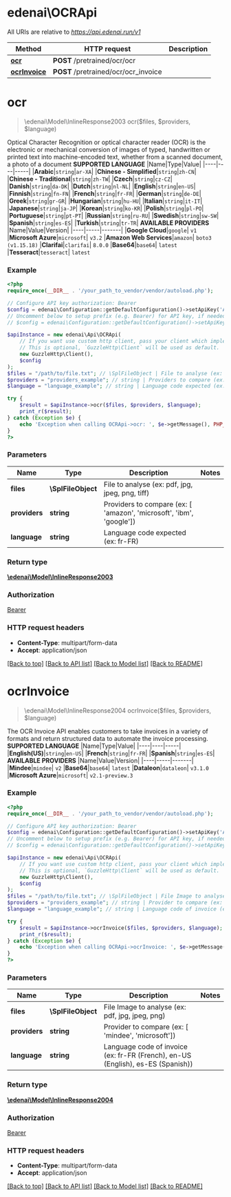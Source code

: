 # edenai\OCRApi

All URIs are relative to *https://api.edenai.run/v1*

Method | HTTP request | Description
------------- | ------------- | -------------
[**ocr**](OCRApi.md#ocr) | **POST** /pretrained/ocr/ocr | 
[**ocrInvoice**](OCRApi.md#ocrInvoice) | **POST** /pretrained/ocr/ocr_invoice | 


# **ocr**
> \edenai\Model\InlineResponse2003 ocr($files, $providers, $language)



Optical Character Recognition or optical character reader (OCR) is the electronic or mechanical conversion of images of typed, handwritten or printed text into machine-encoded text, whether from a scanned document, a photo of a document  **SUPPORTED LANGUAGE**  |Name|Type|Value| |----|----|-----| |**Arabic**|`string`|`ar-XA`| |**Chinese - Simplified**|`string`|`zh-CN`| |**Chinese - Traditional**|`string`|`zh-TW`| |**Czech**|`string`|`cz-CZ`| |**Danish**|`string`|`da-DK`| |**Dutch**|`string`|`nl-NL`| |**English**|`string`|`en-US`| |**Finnish**|`string`|`fn-FN`| |**French**|`string`|`fr-FR`| |**German**|`string`|`de-DE`| |**Greek**|`string`|`gr-GR`| |**Hungarian**|`string`|`hu-HU`| |**Italian**|`string`|`it-IT`| |**Japanese**|`string`|`ja-JP`| |**Korean**|`string`|`ko-KR`| |**Polish**|`string`|`pl-PO`| |**Portuguese**|`string`|`pt-PT`| |**Russian**|`string`|`ru-RU`| |**Swedish**|`string`|`sw-SW`| |**Spanish**|`string`|`es-ES`| |**Turkish**|`string`|`tr-TR`|  **AVAILABLE PROVIDERS**   |Name|Value|Version| |----|-----|-------| |**Google Cloud**|`google`| `v1`  |**Microsoft Azure**|`microsoft`| `v3.2`  |**Amazon Web Services**|`amazon`| `boto3 (v1.15.18)`  |**Clarifai**|`clarifai`| `8.0.0`  |**Base64**|`base64`| `latest`  |**Tesseract**|`tesseract`| `latest`

### Example
```php
<?php
require_once(__DIR__ . '/your_path_to_vendor/vendor/autoload.php');

// Configure API key authorization: Bearer
$config = edenai\Configuration::getDefaultConfiguration()->setApiKey('Authorization', 'YOUR_API_KEY');
// Uncomment below to setup prefix (e.g. Bearer) for API key, if needed
// $config = edenai\Configuration::getDefaultConfiguration()->setApiKeyPrefix('Authorization', 'Bearer');

$apiInstance = new edenai\Api\OCRApi(
    // If you want use custom http client, pass your client which implements `GuzzleHttp\ClientInterface`.
    // This is optional, `GuzzleHttp\Client` will be used as default.
    new GuzzleHttp\Client(),
    $config
);
$files = "/path/to/file.txt"; // \SplFileObject | File to analyse (ex: pdf, jpg, jpeg, png, tiff)
$providers = "providers_example"; // string | Providers to compare (ex: [ 'amazon', 'microsoft', 'ibm', 'google'])
$language = "language_example"; // string | Language code expected (ex: fr-FR)

try {
    $result = $apiInstance->ocr($files, $providers, $language);
    print_r($result);
} catch (Exception $e) {
    echo 'Exception when calling OCRApi->ocr: ', $e->getMessage(), PHP_EOL;
}
?>
```

### Parameters

Name | Type | Description  | Notes
------------- | ------------- | ------------- | -------------
 **files** | **\SplFileObject**| File to analyse (ex: pdf, jpg, jpeg, png, tiff) |
 **providers** | **string**| Providers to compare (ex: [ &#39;amazon&#39;, &#39;microsoft&#39;, &#39;ibm&#39;, &#39;google&#39;]) |
 **language** | **string**| Language code expected (ex: fr-FR) |

### Return type

[**\edenai\Model\InlineResponse2003**](../Model/InlineResponse2003.md)

### Authorization

[Bearer](../../README.md#Bearer)

### HTTP request headers

 - **Content-Type**: multipart/form-data
 - **Accept**: application/json

[[Back to top]](#) [[Back to API list]](../../README.md#documentation-for-api-endpoints) [[Back to Model list]](../../README.md#documentation-for-models) [[Back to README]](../../README.md)

# **ocrInvoice**
> \edenai\Model\InlineResponse2004 ocrInvoice($files, $providers, $language)



The OCR Invoice API enables customers to take invoices in a variety of formats and return structured data to automate the invoice processing.  **SUPPORTED LANGUAGE**  |Name|Type|Value| |----|----|-----| |**English(US)**|`string`|`en-US`| |**French**|`string`|`fr-FR`| |**Spanish**|`string`|`es-ES`|  **AVAILABLE PROVIDERS**   |Name|Value|Version| |----|-----|-------| |**Mindee**|`mindee`| `v2`  |**Base64**|`base64`| `latest`  |**Dataleon**|`dataleon`| `v3.1.0`  |**Microsoft Azure**|`microsoft`| `v2.1-preview.3`

### Example
```php
<?php
require_once(__DIR__ . '/your_path_to_vendor/vendor/autoload.php');

// Configure API key authorization: Bearer
$config = edenai\Configuration::getDefaultConfiguration()->setApiKey('Authorization', 'YOUR_API_KEY');
// Uncomment below to setup prefix (e.g. Bearer) for API key, if needed
// $config = edenai\Configuration::getDefaultConfiguration()->setApiKeyPrefix('Authorization', 'Bearer');

$apiInstance = new edenai\Api\OCRApi(
    // If you want use custom http client, pass your client which implements `GuzzleHttp\ClientInterface`.
    // This is optional, `GuzzleHttp\Client` will be used as default.
    new GuzzleHttp\Client(),
    $config
);
$files = "/path/to/file.txt"; // \SplFileObject | File Image to analyse (ex: pdf, jpg, jpeg, png)
$providers = "providers_example"; // string | Provider to compare (ex: [ 'mindee', 'microsoft'])
$language = "language_example"; // string | Language code of invoice (ex: fr-FR (French), en-US (English), es-ES (Spanish))

try {
    $result = $apiInstance->ocrInvoice($files, $providers, $language);
    print_r($result);
} catch (Exception $e) {
    echo 'Exception when calling OCRApi->ocrInvoice: ', $e->getMessage(), PHP_EOL;
}
?>
```

### Parameters

Name | Type | Description  | Notes
------------- | ------------- | ------------- | -------------
 **files** | **\SplFileObject**| File Image to analyse (ex: pdf, jpg, jpeg, png) |
 **providers** | **string**| Provider to compare (ex: [ &#39;mindee&#39;, &#39;microsoft&#39;]) |
 **language** | **string**| Language code of invoice (ex: fr-FR (French), en-US (English), es-ES (Spanish)) |

### Return type

[**\edenai\Model\InlineResponse2004**](../Model/InlineResponse2004.md)

### Authorization

[Bearer](../../README.md#Bearer)

### HTTP request headers

 - **Content-Type**: multipart/form-data
 - **Accept**: application/json

[[Back to top]](#) [[Back to API list]](../../README.md#documentation-for-api-endpoints) [[Back to Model list]](../../README.md#documentation-for-models) [[Back to README]](../../README.md)

